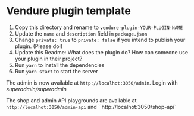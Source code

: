 # Vendure plugin template

1. Copy this directory and rename to `vendure-plugin-YOUR-PLUGIN-NAME`
2. Update the `name` and `description` field in `package.json`
3. Change `private: true` to `private: false` if you intend to publish your plugin. (Please do!)
4. Update this Readme: What does the plugin do? How can someone use your plugin in their project?
5. Run `yarn` to install the dependencies
6. Run `yarn start` to start the server

The admin is now available at `http://localhot:3050/admin`. Login with _superadmin/superadmin_

The shop and admin API playgrounds are available at `http://localhot:3050/admin-api` and ``http://localhot:3050/shop-api`
